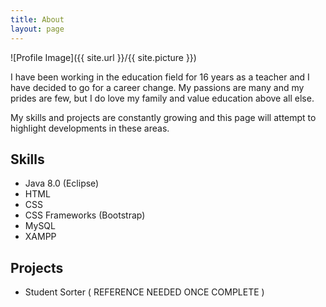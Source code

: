 ```yaml
---
title: About
layout: page
---
```

![Profile Image]({{ site.url }}/{{ site.picture }})


<p>I have been working in the education field for 16 years as a teacher and I have decided to go for a career change.  My passions are many and my prides are few, but I do love my family and value education above all else. </p>

<p>My skills and projects are constantly growing and this page will attempt to highlight developments in these areas.</p>

<h2>Skills</h2>

<ul>
	<li>Java 8.0 (Eclipse)</li>
	<li>HTML</li>
	<li>CSS</li>
	<li>CSS Frameworks (Bootstrap)</li>
	<li>MySQL</li>
	<li>XAMPP</li>
</ul>

<h2>Projects</h2>

<ul>
	<li>Student Sorter ( REFERENCE NEEDED ONCE COMPLETE )</li>
</ul>
